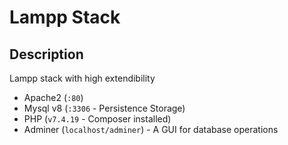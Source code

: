 # Lampp Stack

## Description

<p>Lampp stack with high extendibility</p>

- Apache2 (```:80```)
- Mysql v8 (```:3306``` - Persistence Storage)
- PHP (```v7.4.19``` - Composer installed)
- Adminer (```localhost/adminer```) - A GUI for database operations